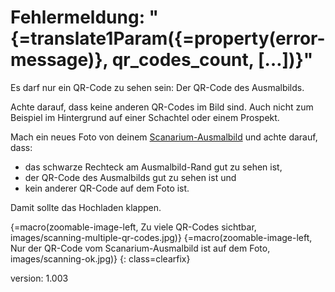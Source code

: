 # Fehlermeldung: "{=translate1Param({=property(error-message)}, qr_codes_count, […])}"

Es darf nur ein QR-Code zu sehen sein: Der QR-Code des Ausmalbilds.

Achte darauf, dass keine anderen QR-Codes im Bild sind.
Auch nicht zum Beispiel im Hintergrund auf einer Schachtel oder einem Prospekt.

Mach ein neues Foto von deinem [Scanarium-Ausmalbild](#coloringpages) und achte darauf, dass:

* das schwarze Rechteck am Ausmalbild-Rand gut zu sehen ist,
* der QR-Code des Ausmalbilds gut zu sehen ist und
* kein anderer QR-Code auf dem Foto ist.

Damit sollte das Hochladen klappen.

{=macro(zoomable-image-left, Zu viele QR-Codes sichtbar, images/scanning-multiple-qr-codes.jpg)}
{=macro(zoomable-image-left, Nur der QR-Code vom Scanarium-Ausmalbild ist auf dem Foto, images/scanning-ok.jpg)}
{: class=clearfix}

version: 1.003

